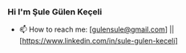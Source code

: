 ### Hi I'm Şule Gülen Keçeli
- 📫 How to reach me:
[gulensule@gmail.com] || [https://www.linkedin.com/in/sule-gulen-keceli]
<!--
**gulen-sule/gulen-sule** is a ✨ _special_ ✨ repository because its `README.md` (this file) appears on your GitHub profile.

Here are some ideas to get you started:

- 🔭 I’m currently working on ...
- 🌱 I’m currently learning ...
- 👯 I’m looking to collaborate on ...
- 🤔 I’m looking for help with ...
- 💬 Ask me about ...

- 😄 Pronouns: ...
- ⚡ Fun fact: ...
-->
